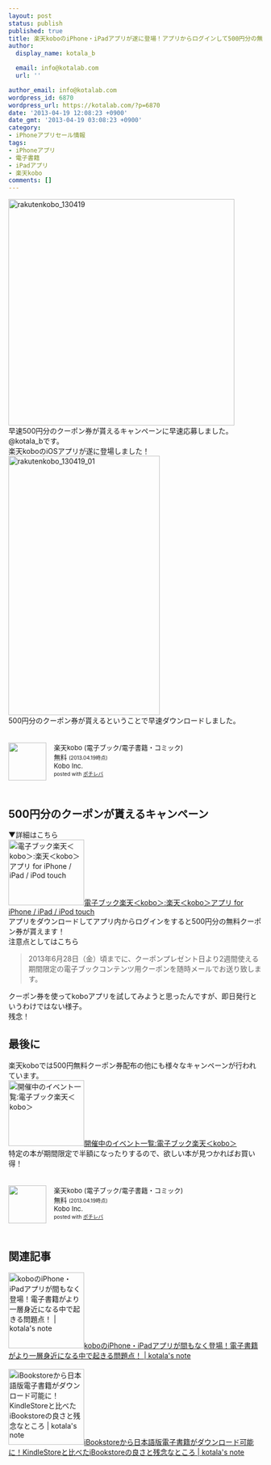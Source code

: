 ```yaml
---
layout: post
status: publish
published: true
title: 楽天koboのiPhone・iPadアプリが遂に登場！アプリからログインして500円分の無料クーポンをGET！
author:
  display_name: kotala_b

  email: info@kotalab.com
  url: ''

author_email: info@kotalab.com
wordpress_id: 6870
wordpress_url: https://kotalab.com/?p=6870
date: '2013-04-19 12:08:23 +0900'
date_gmt: '2013-04-19 03:08:23 +0900'
category:
- iPhoneアプリセール情報
tags:
- iPhoneアプリ
- 電子書籍
- iPadアプリ
- 楽天kobo
comments: []
---
```

<p><img src="https://kotalab.com/wp-content/uploads/rakutenkobo_130419-448x448.jpg" alt="rakutenkobo_130419" width="448" height="448" class="alignnone size-large wp-image-6872" /><br />
早速500円分のクーポン券が貰えるキャンペーンに早速応募しました。@kotala_bです。<br />
楽天koboのiOSアプリが遂に登場しました！<br />
<img src="https://kotalab.com/wp-content/uploads/rakutenkobo_130419_01-300x513.jpg" alt="rakutenkobo_130419_01" width="300" height="513" class="alignnone size-medium wp-image-6873" /><br />
500円分のクーポン券が貰えるということで早速ダウンロードしました。</p>
<div class="pochireba" style="text-align:left;font-size:small;padding:20px 0;/zoom: 1;overflow: hidden;"><span class="removed_link" title="http://click.linksynergy.com/fs-bin/click?id=d2yYUp776R4&amp;subid=&amp;offerid=94348.1&amp;type=3&amp;tmpid=3910&amp;RD_PARM1=https%253A%252F%252Fitunes.apple.com%252Fjp%252Fapp%252Fle-tiankobo-dian-zibukku-dian%252Fid627457804%253Fmt%253D8%2526uo%253D4"><img src="http://a1994.phobos.apple.com/us/r1000/106/Purple/v4/e6/af/b6/e6afb6d1-ce3f-3fe3-50b1-e78bb1d818d9/mzl.tsvwcgqk.png" width="75" height="75" style="float:left;margin:0 15px 0 0;" class="pochi_img" ></span>
<div class="pochi_info" style="text-align:left;/zoom: 1;overflow: hidden;">
<div class="pochi_name"><span class="removed_link" title="http://click.linksynergy.com/fs-bin/click?id=d2yYUp776R4&amp;subid=&amp;offerid=94348.1&amp;type=3&amp;tmpid=3910&amp;RD_PARM1=https%253A%252F%252Fitunes.apple.com%252Fjp%252Fapp%252Fle-tiankobo-dian-zibukku-dian%252Fid627457804%253Fmt%253D8%2526uo%253D4">楽天kobo (電子ブック/電子書籍・コミック)</span></div>
<div class="pochi_price" style="display:inline;">無料</div>
<div class="pochi_time" style="font-size:x-small;display:inline;">(2013.04.19時点)</div>
<div class="pochi_seller"><span class="removed_link" title="http://click.linksynergy.com/fs-bin/click?id=d2yYUp776R4&amp;subid=&amp;offerid=94348.1&amp;type=3&amp;tmpid=3910&amp;RD_PARM1=https%253A%252F%252Fitunes.apple.com%252Fjp%252Fartist%252Fkobo-inc.%252Fid301259486%253Fuo%253D4">Kobo Inc.</span></div>
<div class="pochi_post" style="font-size:x-small;">posted with <a href="http://pochireba.com">ポチレバ</a></div>
</div>
<div class="pochireba-footer" style="clear: left"></div>
</div>
<p><!--more--></p>
<h2>500円分のクーポンが貰えるキャンペーン</h2>
<p>▼詳細はこちら<br />
<a href="http://kobo.rakuten.co.jp/application/ios/?scid=wi_kb_application" target="_blank"><img  class="alignleft" src="http://capture.heartrails.com/150x130?http://kobo.rakuten.co.jp/application/ios/?scid=wi_kb_application" alt="電子ブック楽天＜kobo＞:楽天＜kobo＞アプリ for iPhone / iPad / iPod touch" width="150" height="130" /></a><a href="http://kobo.rakuten.co.jp/application/ios/?scid=wi_kb_application" target="_blank">電子ブック楽天＜kobo＞:楽天＜kobo＞アプリ for iPhone / iPad / iPod touch</a><a href="http://b.hatena.ne.jp/entry/http://kobo.rakuten.co.jp/application/ios/?scid=wi_kb_application" target="_blank"><img border="0" src="http://b.hatena.ne.jp/entry/image/http://kobo.rakuten.co.jp/application/ios/?scid=wi_kb_application" alt="" /></a><br style="clear:both;" />アプリをダウンロードしてアプリ内からログインをすると500円分の無料クーポン券が貰えます！<br />
注意点としてはこちら</p>
<blockquote><p>2013年6月28日（金）頃までに、クーポンプレゼント日より2週間使える期間限定の電子ブックコンテンツ用クーポンを随時メールでお送り致します。</p></blockquote>
<p>クーポン券を使ってkoboアプリを試してみようと思ったんですが、即日発行というわけではない様子。<br />
残念！</p>
<h2>最後に</h2>
<p>楽天koboでは500円無料クーポン券配布の他にも様々なキャンペーンが行われています。<br />
<a href="http://kobo.rakuten.co.jp/event/" target="_blank"><img  class="alignleft" src="http://capture.heartrails.com/150x130?http://kobo.rakuten.co.jp/event/" alt="開催中のイベント一覧:電子ブック楽天＜kobo＞" width="150" height="130" /></a><a href="http://kobo.rakuten.co.jp/event/" target="_blank">開催中のイベント一覧:電子ブック楽天＜kobo＞</a><a href="http://b.hatena.ne.jp/entry/http://kobo.rakuten.co.jp/event/" target="_blank"><img border="0" src="http://b.hatena.ne.jp/entry/image/http://kobo.rakuten.co.jp/event/" alt="" /></a><br style="clear:both;" />特定の本が期間限定で半額になったりするので、欲しい本が見つかればお買い得！</p>
<div class="pochireba" style="text-align:left;font-size:small;padding:20px 0;/zoom: 1;overflow: hidden;"><span class="removed_link" title="http://click.linksynergy.com/fs-bin/click?id=d2yYUp776R4&amp;subid=&amp;offerid=94348.1&amp;type=3&amp;tmpid=3910&amp;RD_PARM1=https%253A%252F%252Fitunes.apple.com%252Fjp%252Fapp%252Fle-tiankobo-dian-zibukku-dian%252Fid627457804%253Fmt%253D8%2526uo%253D4"><img src="http://a1994.phobos.apple.com/us/r1000/106/Purple/v4/e6/af/b6/e6afb6d1-ce3f-3fe3-50b1-e78bb1d818d9/mzl.tsvwcgqk.png" width="75" height="75" style="float:left;margin:0 15px 0 0;" class="pochi_img" ></span>
<div class="pochi_info" style="text-align:left;/zoom: 1;overflow: hidden;">
<div class="pochi_name"><span class="removed_link" title="http://click.linksynergy.com/fs-bin/click?id=d2yYUp776R4&amp;subid=&amp;offerid=94348.1&amp;type=3&amp;tmpid=3910&amp;RD_PARM1=https%253A%252F%252Fitunes.apple.com%252Fjp%252Fapp%252Fle-tiankobo-dian-zibukku-dian%252Fid627457804%253Fmt%253D8%2526uo%253D4">楽天kobo (電子ブック/電子書籍・コミック)</span></div>
<div class="pochi_price" style="display:inline;">無料</div>
<div class="pochi_time" style="font-size:x-small;display:inline;">(2013.04.19時点)</div>
<div class="pochi_seller"><span class="removed_link" title="http://click.linksynergy.com/fs-bin/click?id=d2yYUp776R4&amp;subid=&amp;offerid=94348.1&amp;type=3&amp;tmpid=3910&amp;RD_PARM1=https%253A%252F%252Fitunes.apple.com%252Fjp%252Fartist%252Fkobo-inc.%252Fid301259486%253Fuo%253D4">Kobo Inc.</span></div>
<div class="pochi_post" style="font-size:x-small;">posted with <a href="http://pochireba.com">ポチレバ</a></div>
</div>
<div class="pochireba-footer" style="clear: left"></div>
</div>
<h2 class="rele">関連記事</h2>
<p><a href="https://kotalab.com/app-kobo" target="_blank"><img  class="alignleft" src="https://kotalab.com/wp-content/uploads/ipadmini_121028.jpg" alt="koboのiPhone・iPadアプリが間もなく登場！電子書籍がより一層身近になる中で起きる問題点！ | kotala's note" width="150" /></a><a href="https://kotalab.com/app-kobo" target="_blank">koboのiPhone・iPadアプリが間もなく登場！電子書籍がより一層身近になる中で起きる問題点！ | kotala's note</a><br style="clear:both;" /><br />
<a href="https://kotalab.com/iBookstore-compare-kindlestore" target="_blank"><img  class="alignleft" src="https://kotalab.com/wp-content/uploads/ibooks_130306-448x448.png" alt="iBookstoreから日本語版電子書籍がダウンロード可能に！KindleStoreと比べたiBookstoreの良さと残念なところ | kotala's note" width="150" /></a><a href="https://kotalab.com/iBookstore-compare-kindlestore" target="_blank">iBookstoreから日本語版電子書籍がダウンロード可能に！KindleStoreと比べたiBookstoreの良さと残念なところ | kotala's note</a><br style="clear:both;" /></p>
